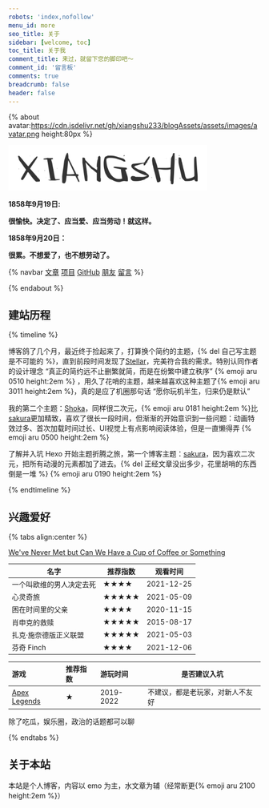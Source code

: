 ```yaml
---
robots: 'index,nofollow'
menu_id: more
seo_title: 关于
sidebar: [welcome, toc]
toc_title: 关于我
comment_title: 来过，就留下您的脚印吧～
comment_id: '留言板'
comments: true
breadcrumb: false
header: false
---
```


{% about avatar:https://cdn.jsdelivr.net/gh/xiangshu233/blogAssets/assets/images/avatar.png height:80px %}

<img height="90px" alt="离鸣" src="./../logo.png">

**1858年9月19日:**

**很愉快。决定了、应当爱、应当劳动！就这样。**

**1858年9月20日：**

**很累。不想爱了，也不想劳动了。**


{% navbar [文章](/) [项目](/wiki/) [GitHub](https://github.com/xiangshu233) [朋友](/friends/) [留言](#comments) %}

{% endabout %}

## 建站历程


{% timeline %}

<!-- node 2022年1月  -->

博客鸽了几个月，最近终于捡起来了，打算换个简约的主题，{% del 自己写主题是不可能的 %}，直到前段时间发现了[Stellar](https://xaoxuu.com/wiki/stellar/)，完美符合我的需求。特别认同作者的设计理念 “真正的简约远不止删繁就简，而是在纷繁中建立秩序” {% emoji aru 0510 height:2em %} ，用久了花哨的主题，越来越喜欢这种主题了{% emoji aru 3011 height:2em %}，真的是应了机圈那句话 “愿你玩机半生，归来仍是默认”


<!-- node 2021年2月 -->

我的第二个主题：[Shoka](https://shoka.lostyu.me/computer-science/note/theme-shoka-doc/)，同样很二次元，{% emoji aru 0181 height:2em %}比[sakura](https://github.com/honjun/hexo-theme-sakura)更加精致，喜欢了很长一段时间，但渐渐的开始意识到一些问题：动画特效过多、首次加载时间过长、UI视觉上有点影响阅读体验，但是一直懒得弄 {% emoji aru 0500 height:2em %}


<!-- node 2019年6月 -->

了解并入坑 Hexo 开始主题折腾之旅，第一个博客主题：[sakura](https://github.com/honjun/hexo-theme-sakura)，因为喜欢二次元，把所有动漫的元素都加了进去。{% del 正经文章没出多少，花里胡哨的东西倒是一堆 %} {% emoji aru 0190 height:2em %}

{% endtimeline %}

## 兴趣爱好

{% tabs align:center %}

<!-- tab 音乐 -->

[We've Never Met but Can We Have a Cup of Coffee or Something](https://music.163.com/#/song?id=1398802958)

<!-- tab 影视 -->

| 名字                     | 推荐指数 | 观看时间   |
| ------------------------ | -------- | ---------- |
| 一个叫欧维的男人决定去死 | ★★★★     | 2021-12-25 |
| 心灵奇旅                 | ★★★★★    | 2021-05-09 |
| 困在时间里的父亲         | ★★★★     | 2020-11-15 |
| 肖申克的救赎             | ★★★★★    | 2015-08-17 |
| 扎克·施奈德版正义联盟    | ★★★★★    | 2021-05-03 |
| 芬奇 Finch               | ★★★★     | 2021-12-06 |

<!-- tab 游戏 -->

| 游戏            | 推荐指数 | 游玩时间 | 是否建议入坑 |
| :-------------- | :------- | :------- | -------- |
| [Apex Legends](https://www.ea.com/games/apex-legends?isLocalized=true)| ★        | 2019-2022     | 不建议，都是老玩家，对新人不友好 |

<!-- tab 话题 -->

除了吃瓜，娱乐圈，政治的话题都可以聊

{% endtabs %}

## 关于本站

本站是个人博客，内容以 emo 为主，水文章为辅（经常断更{% emoji aru 2100 height:2em %}）

